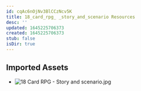 ```yaml
---
id: cqAc6nOjNv3BlCCzNcv5K
title: 18_card_rpg_ _story_and_scenario Resources
desc: ''
updated: 1645225706373
created: 1645225706373
stub: false
isDir: true
---
```

## Imported Assets
- ![18 Card RPG - Story and scenario.jpg](/assets/18-card-rpg---story-and-scenario.jpg)
